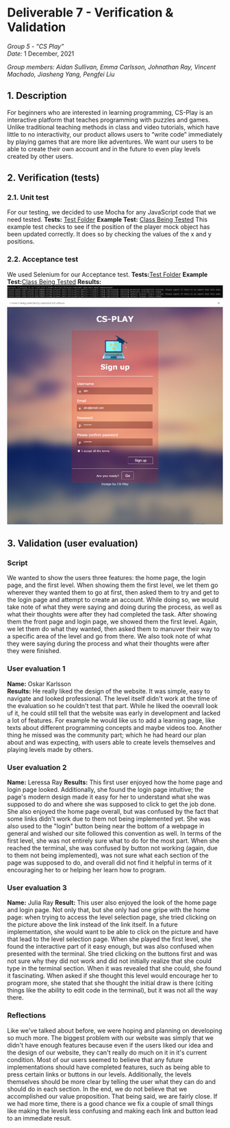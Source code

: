# Deliverable 7 - Verification & Validation

*Group 5 - “CS Play”*   
*Date:* 1 December, 2021

*Group members: Aidan Sullivan, Emma Carlsson, Johnathan Ray, Vincent Machado, Jiasheng Yang, Pengfei Liu*  

## 1. Description
For beginners who are interested in learning programming, CS-Play is an interactive platform that teaches programming with puzzles and games. Unlike traditional teaching methods in class and video tutorials, which have little to no interactivity, our product allows users to “write code” immediately by playing games that are more like adventures. We want our users to be able to create their own account and in the future to even play levels created by other users. 

## 2. Verification (tests)


### 2.1. Unit test
For our testing, we decided to use Mocha for any JavaScript code that we need tested.
**Tests:** [Test Folder](https://github.com/jdr479/CS-Play/tree/main/website/tests)
**Example Test:** [Class Being Tested](https://github.com/jdr479/CS-Play/blob/main/website/Levels/level01.js)
This example test checks to see if the position of the player mock object has been updated correctly. It does so by checking the values of the x and y positions. 


### 2.2. Acceptance test
We used Selenium for our Acceptance test.
**Tests:**[Test Folder]()
**Example Test:**[Class Being Tested](https://github.com/jdr479/CS-Play/tree/main/website/tests)
**Results:**
![Console Output](deliverable_images/AT1.png)
![Resulting Page](deliverable_images/AT2.png)


## 3. Validation (user evaluation)

### Script
We wanted to show the users three features: the home page, the login page, and the first level. When showing them the first level, we let them go wherever they wanted them to go at first, then asked them to try and get to the login page and attempt to create an account. While doing so, we would take note of what they were saying and doing during the process, as well as what their thoughts were after they had completed the task. After showing them the front page and login page, we showed them the first level. Again, we let them do what they wanted, then asked them to manuver their way to a specific area of the level and go from there. We also took note of what they were saying during the process and what their thoughts were after they were finished.

### User evaluation 1
**Name:** Oskar Karlsson    
**Results:** He really liked the design of the website. It was simple, easy to navigate and looked professional. The level itself didn't work at the time of the evaluation so he couldn't test that part. While he liked the ooevrall look uf it, he could still tell that the website was early in development and lacked a lot of features. For example he would like us to add a learning page, like texts about different programming concepts and maybe videos too. Another thing he missed was the community part; which he had heard our plan about and was expecting, with users able to create levels themselves and playing levels made by others.   

### User evaluation 2
**Name:** Leressa Ray
**Results:** This first user enjoyed how the home page and login page looked. Additionally, she found the login page intuitive; the page's modern design made it easy for her to understand what she was supposed to do and where she was supposed to click to get the job done. She also enjoyed the home page overall, but was confused by the fact that some links didn't work due to them not being implemented yet. She was also used to the "login" button being near the bottom of a webpage in general and wished our site followed this convention as well. In terms of the first level, she was not entirely sure what to do for the most part. When she reached the terminal, she was confused by button not working (again, due to them not being implemented), was not sure what each section of the page was supposed to do, and overall did not find it helpful in terms of it encouraging her to or helping her learn how to program.

### User evaluation 3
**Name:** Julia Ray
**Result:** This user also enjoyed the look of the home page and login page. Not only that, but she only had one gripe with the home page: when trying to access the level selection page, she tried clicking on the picture above the link instead of the link itself. In a future implementation, she would want to be able to click on the picture and have that lead to the level selection page. When she played the first level, she found the interactive part of it easy enough, but was also confused when presented with the terminal. She tried clicking on the buttons first and was not sure why they did not work and did not initially realize that she could type in the terminal section. When it was revealed that she could, she found it fascinating. When asked if she thought this level would encourage her to program more, she stated that she thought the initial draw is there (citing things like the ability to edit code in the terminal), but it was not all the way there.

### Reflections
Like we've talked about before, we were hoping and planning on developing so much more. The biggest problem with our website was simply that we didn't have enough features because even if the users liked our idea and the design of our website, they can't really do much on it in it's current condition. Most of our users seemed to believe that any future implementations should have completed features, such as being able to press certain links or buttons in our levels. Additionally, the levels themselves should be more clear by telling the user what they can do and should do in each section. In the end, we do not believe that we accomplished our value proposition. That being said, we are fairly close. If we had more time, there is a good chance we fix a couple of small things like making the levels less confusing and making each link and button lead to an immediate result.

